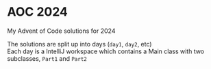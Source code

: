 # AOC 2024
My Advent of Code solutions for 2024

The solutions are split up into days (`day1`, `day2`, etc)<br>
Each day is a IntelliJ workspace which contains a Main class with two subclasses,
`Part1` and `Part2`